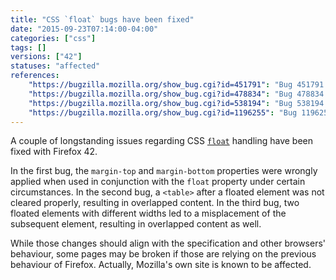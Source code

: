 ```yaml
---
title: "CSS `float` bugs have been fixed"
date: "2015-09-23T07:14:00-04:00"
categories: ["css"]
tags: []
versions: ["42"]
statuses: "affected"
references:
    "https://bugzilla.mozilla.org/show_bug.cgi?id=451791": "Bug 451791 - CSS margin-top collapses across cleared element inside previous sibling and out top of previous sibling (works in Safari, but Firefox has a bug)"
    "https://bugzilla.mozilla.org/show_bug.cgi?id=478834": "Bug 478834 - table (or other BFC) following float doesn't clear it even if it can't fit next to it, when lined up at their tops"
    "https://bugzilla.mozilla.org/show_bug.cgi?id=538194": "Bug 538194 - non-floated block formatting context only checks top edge for overlap with floats rather than entire height"
    "https://bugzilla.mozilla.org/show_bug.cgi?id=1196255": "Bug 1196255 - tabzilla invisible on mobile view of /privacy/tips/"
---
```

A couple of longstanding issues regarding CSS [`float`](https://developer.mozilla.org/en-US/docs/Web/CSS/float) handling have been fixed with Firefox 42. 

In the first bug, the `margin-top` and `margin-bottom` properties were wrongly applied when used in conjunction with the `float` property under certain circumstances. In the second bug, a `<table>` after a floated element was not cleared properly, resulting in overlapped content. In the third bug, two floated elements with different widths led to a misplacement of the subsequent element, resulting in overlapped content as well.

While those changes should align with the specification and other browsers' behaviour, some pages may be broken if those are relying on the previous behaviour of Firefox. Actually, Mozilla's own site is known to be affected.
